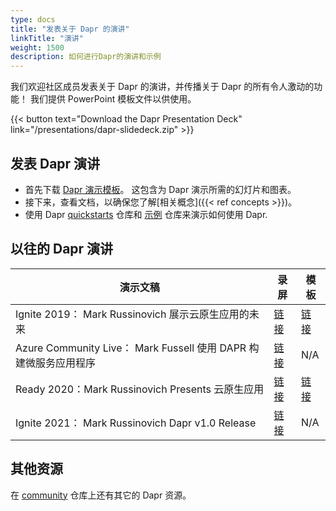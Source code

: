 ```yaml
---
type: docs
title: "发表关于 Dapr 的演讲"
linkTitle: "演讲"
weight: 1500
description: 如何进行Dapr的演讲和示例
---
```


我们欢迎社区成员发表关于 Dapr 的演讲，并传播关于 Dapr 的所有令人激动的功能！ 我们提供 PowerPoint 模板文件以供使用。

{{< button text="Download the Dapr Presentation Deck" link="/presentations/dapr-slidedeck.zip" >}}

## 发表 Dapr 演讲

- 首先下载 [Dapr 演示模板](/presentations/dapr-slidedeck.zip)。 这包含为 Dapr 演示所需的幻灯片和图表。
- 接下来，查看文档，以确保您了解[相关概念]({{< ref concepts >}})。
- 使用 Dapr [quickstarts](https://github.com/dapr/quickstarts) 仓库和 [示例](https://github.com/dapr/samples) 仓库来演示如何使用 Dapr.

## 以往的 Dapr 演讲

| 演示文稿                                                 | 录屏                                                | 模板                                                 |
| ---------------------------------------------------- | ------------------------------------------------- | -------------------------------------------------- |
| Ignite 2019： Mark Russinovich 展示云原生应用的未来             | [链接](https://www.youtube.com/watch?v=LAUDVk8PaCY) | [链接](/presentations/2019IgniteCloudNativeApps.pdf) |
| Azure Community Live： Mark Fussell 使用 DAPR 构建微服务应用程序 | [链接](https://www.youtube.com/watch?v=CgqI7nen-Ng) | N/A                                                |
| Ready 2020：Mark Russinovich Presents 云原生应用           | [链接](https://youtu.be/eJCu6a-x9uo?t=1614)         | [链接](/presentations/2020ReadyCloudNativeApps.pdf)  |
| Ignite 2021： Mark Russinovich Dapr v1.0 Release      | [链接](https://youtu.be/69PrhWQorEM?t=3789)         | N/A                                                |

## 其他资源

在 [community](https://github.com/dapr/community) 仓库上还有其它的 Dapr 资源。